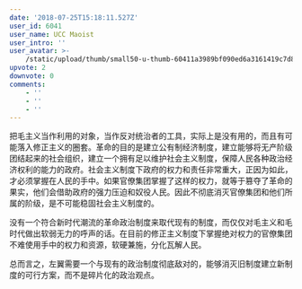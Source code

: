 ```yaml
---
date: '2018-07-25T15:18:11.527Z'
user_id: 6041
user_name: UCC Maoist
user_intro: ''
user_avatar: >-
    /static/upload/thumb/small50-u-thumb-60411a3989bf090ed6a3161419c7d8621efd36acb4e7.png
upvote: 2
downvote: 0
comments:
    - ''
    - ''
    - ''
---
```


把毛主义当作利用的对象，当作反对统治者的工具，实际上是没有用的，而且有可能落入修正主义的圈套。革命的目的是建立公有制经济制度，建立能够将无产阶级团结起来的社会组织，建立一个拥有足以维护社会主义制度，保障人民各种政治经济权利的能力的政府。社会主义制度下政府的权力和责任非常重大，正因为如此，才必须掌握在人民的手中。如果官僚集团掌握了这样的权力，就等于篡夺了革命的果实，他们会借助政府的强力压迫和奴役人民。因此不彻底消灭官僚集团和他们所属的阶级，是不可能稳固社会主义制度的。

没有一个符合新时代潮流的革命政治制度来取代现有的制度，而仅仅对毛主义和毛时代做出软弱无力的呼声的话。在目前的修正主义制度下掌握绝对权力的官僚集团不难使用手中的权力和资源，软硬兼施，分化瓦解人民。

总而言之，左翼需要一个与现有的政治制度彻底敌对的，能够消灭旧制度建立新制度的可行方案，而不是碎片化的政治观点。
